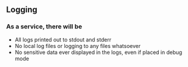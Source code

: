 ## Logging

### As a service, there will be

* All logs printed out to stdout and stderr
* No local log files or logging to any files whatsoever
* No sensitive data ever displayed in the logs, even if placed in debug mode
